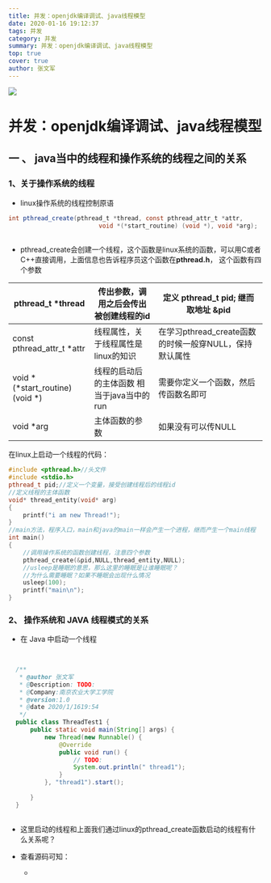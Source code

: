 ```yaml
---
title: 并发：openjdk编译调试、java线程模型
date: 2020-01-16 19:12:37
tags: 并发
category: 并发
summary: 并发：openjdk编译调试、java线程模型
top: true
cover: true
author: 张文军
---
```


![](/images/favicon.png)


# 并发：openjdk编译调试、java线程模型

## 一 、 java当中的线程和操作系统的线程之间的关系
### 1、关于操作系统的线程
 - linux操作系统的线程控制原语

 ```java
 int pthread_create(pthread_t *thread, const pthread_attr_t *attr,
                          void *(*start_routine) (void *), void *arg);
                          
 ```

- pthread_create会创建一个线程，这个函数是linux系统的函数，可以用C或者C++直接调用，上面信息也告诉程序员这个函数在**pthread.h**， 这个函数有四个参数

| pthread_t *thread               | 传出参数，调用之后会传出被创建线程的id     | 定义 pthread_t pid; 继而 取地址 &pid                   |
| ------------------------------- | ------------------------------------------ | ------------------------------------------------------ |
| const pthread_attr_t *attr      | 线程属性，关于线程属性是linux的知识        | 在学习pthread_create函数的时候一般穿NULL，保持默认属性 |
| void *(*start_routine) (void *) | 线程的启动后的主体函数 相当于java当中的run | 需要你定义一个函数，然后传函数名即可                   |
| void *arg                       | 主体函数的参数                             | 如果没有可以传NULL                                     |



在linux上启动一个线程的代码：

```c++
#include <pthread.h>//头文件
#include <stdio.h>
pthread_t pid;//定义一个变量，接受创建线程后的线程id
//定义线程的主体函数
void* thread_entity(void* arg)
{   
    printf("i am new Thread!");
}
//main方法，程序入口，main和java的main一样会产生一个进程，继而产生一个main线程
int main()
{
    //调用操作系统的函数创建线程，注意四个参数
    pthread_create(&pid,NULL,thread_entity,NULL);
    //usleep是睡眠的意思，那么这里的睡眠是让谁睡眠呢？
    //为什么需要睡眠？如果不睡眠会出现什么情况
    usleep(100);
    printf("main\n");
}
```



### 2、 操作系统和 JAVA 线程模式的关系

- 在 Java 中启动一个线程

```java
  
  
  /**
   * @author 张文军
   * @Description: TODO:
   * @Company:南京农业大学工学院
   * @version:1.0
   * @date 2020/1/1619:54
   */
  public class ThreadTest1 {
      public static void main(String[] args) {
          new Thread(new Runnable() {
              @Override
              public void run() {
                  // TODO:
                  System.out.println(" thread1");
              }
          }, "thread1").start();
  
      }
  }
  
```

- 这里启动的线程和上面我们通过linux的pthread_create函数启动的线程有什么关系呢？

- 查看源码可知：

  - 